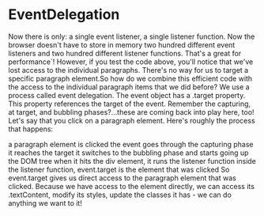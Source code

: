 # EventDelegation

Now there is only: a single event listener, a single listener function.
Now the browser doesn't have to store in memory two hundred different event listeners and two hundred different listener functions. That's a great for performance`! However, if you test the code above, you'll notice that we've lost access to the individual paragraphs. There's no way for us to target a specific paragraph element.So how do we combine this efficient code with the access to the individual paragraph items that we did before? We use a process called event delegation.
The event object has a .target property. This property references the target of the event. Remember the capturing, at target, and bubbling phases?...these are coming back into play here, too!
Let's say that you click on a paragraph element. Here's roughly the process that happens:

a paragraph element is clicked
the event goes through the capturing phase
it reaches the target
it switches to the bubbling phase and starts going up the DOM tree
when it hits the div element, it runs the listener function
inside the listener function, event.target is the element that was clicked
So event.target gives us direct access to the paragraph element that was clicked. Because we have access to the element directly, we can access its .textContent, modify its styles, update the classes it has - we can do anything we want to it!



